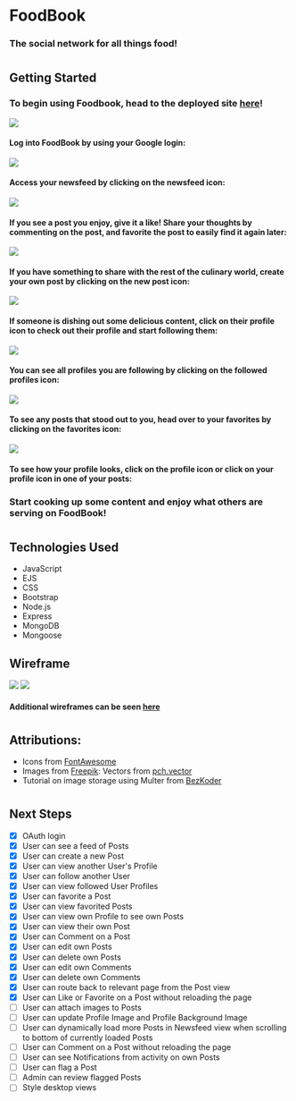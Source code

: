 # FoodBook

### The social network for all things food!

#
## Getting Started

### To begin using Foodbook, head to the deployed site [here](https://foodbookapp.herokuapp.com/)!

<img src="./public/images/readme/FBLoginScreen.png">

#### Log into FoodBook by using your Google login:

<img src="./public/images/readme/FBNewsfeed.png">

#### Access your newsfeed by clicking on the newsfeed icon:

<img src="./public/images/readme/FBPostComment.png">

#### If you see a post you enjoy, give it a like! Share your thoughts by commenting on the post, and favorite the post to easily find it again later:

<img src="./public/images/readme/FBNewPost.png">

#### If you have something to share with the rest of the culinary world, create your own post by clicking on the new post icon:

<img src="./public/images/readme/FBProfileView.png">

#### If someone is dishing out some delicious content, click on their profile icon to check out their profile and start following them:

<img src="./public/images/readme/FBFollowedProfiles.png">

#### You can see all profiles you are following by clicking on the followed profiles icon:

<img src="./public/images/readme/FBFavoritePosts.png">

#### To see any posts that stood out to you, head over to your favorites by clicking on the favorites icon:

<img src="./public/images/readme/FBViewYourProfile.png">

#### To see how your profile looks, click on the profile icon or click on your profile icon in one of your posts:



### Start cooking up some content and enjoy what others are serving on FoodBook!

#
## Technologies Used

- JavaScript
- EJS
- CSS
- Bootstrap
- Node.js
- Express
- MongoDB
- Mongoose

## Wireframe

<img src="./public/images/readme/FBNewsfeedView(Mobile).png">
<img src="./public/images/readme/FBHomeView-ExpandedComments(Desktop).png">

#### Additional wireframes can be seen [here](https://trello.com/b/87eZplTi/foodbook)

#
## Attributions:

* Icons from [FontAwesome](https://fontawesome.com/)
* Images from [Freepik](): Vectors from [pch.vector](https://www.freepik.com/pch-vector)
* Tutorial on image storage using Multer from [BezKoder](https://www.bezkoder.com/node-js-upload-store-images-mongodb/)

#
## Next Steps

- [x] OAuth login
- [x] User can see a feed of Posts
- [x] User can create a new Post
- [x] User can view another User's Profile
- [x] User can follow another User
- [x] User can view followed User Profiles
- [x] User can favorite a Post
- [x] User can view favorited Posts
- [x] User can view own Profile to see own Posts
- [x] User can view their own Post
- [x] User can Comment on a Post
- [x] User can edit own Posts
- [x] User can delete own Posts
- [x] User can edit own Comments
- [x] User can delete own Comments
- [x] User can route back to relevant page from the Post view
- [x] User can Like or Favorite on a Post without reloading the page
- [ ] User can attach images to Posts
- [ ] User can update Profile Image and Profile Background Image
- [ ] User can dynamically load more Posts in Newsfeed view when scrolling to bottom of currently loaded Posts
- [ ] User can Comment on a Post without reloading the page
- [ ] User can see Notifications from activity on own Posts
- [ ] User can flag a Post
- [ ] Admin can review flagged Posts
- [ ] Style desktop views
